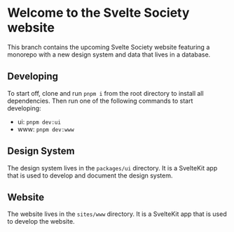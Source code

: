 # Welcome to the Svelte Society website

This branch contains the upcoming Svelte Society website featuring a monorepo with a new design system and data that lives in a database.

## Developing

To start off, clone and run `pnpm i` from the root directory to install all dependencies. Then run one of the following commands to start developing:
- ui: `pnpm dev:ui`
- www: `pnpm dev:www`

## Design System

The design system lives in the `packages/ui` directory. It is a SvelteKit app that is used to develop and document the design system.

## Website

The website lives in the `sites/www` directory. It is a SvelteKit app that is used to develop the website.